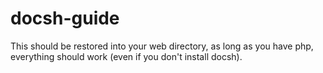 docsh-guide
===========

This should be restored into your web directory, as long as you have php, everything should work (even if you don't 
install docsh).
